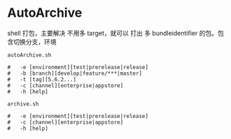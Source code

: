 # AutoArchive
shell 打包，主要解决 不用多 target，就可以 打出 多 bundleidentifier 的包。包含切换分支，环境

`autoArchive.sh`

```
#	-e [environment][test|prerelease|release]
#	-b [branch][develop|feature/***|master]
#	-t [tag][5.6.2...]
#	-c [channel][enterprise|appstore]
#	-h [help]
```

`archive.sh`

```
#	-e [environment][test|prerelease|release]
#	-c [channel][enterprise|appstore]
#	-h [help]
```
